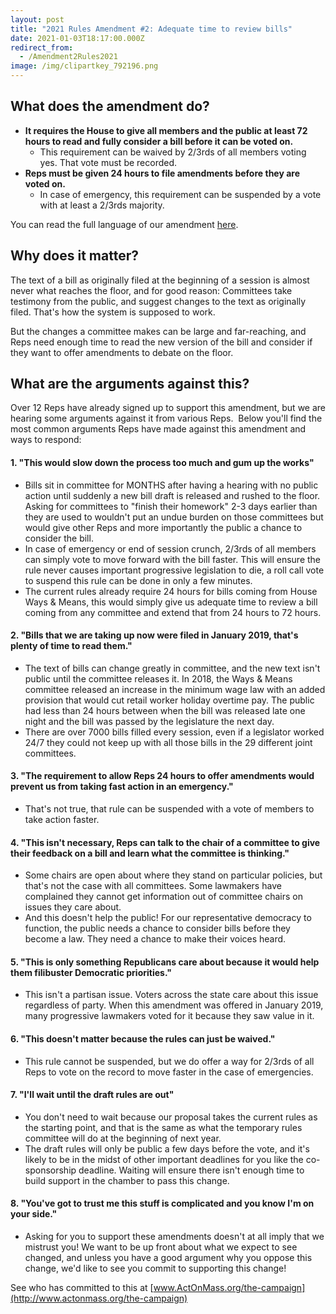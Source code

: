 ```yaml
---
layout: post
title: "2021 Rules Amendment #2: Adequate time to review bills"
date: 2021-01-03T18:17:00.000Z
redirect_from:
  - /Amendment2Rules2021
image: /img/clipartkey_792196.png
---
```

## What does the amendment do?

* **It requires the House to give all members and the public at least 72 hours to read and fully consider a bill before it can be voted on.**
    * This requirement can be waived by 2/3rds of all members voting yes. That vote must be recorded.
* **Reps must be given 24 hours to file amendments before they are voted on.**
    * In case of emergency, this requirement can be suspended by a vote with at least a 2/3rds majority.

You can read the full language of our amendment [here](http://www.actonmass.org/assets/RulesAmendment2.pdf).

## Why does it matter?

The text of a bill as originally filed at the beginning of a session is almost never what reaches the floor, and for good reason: Committees take testimony from the public, and suggest changes to the text as originally filed. That's how the system is supposed to work.

But the changes a committee makes can be large and far-reaching, and Reps need enough time to read the new version of the bill and consider if they want to offer amendments to debate on the floor.

## What are the arguments against this?

Over 12 Reps have already signed up to support this amendment, but we are hearing some arguments against it from various Reps.  Below you'll find the most common arguments Reps have made against this amendment and ways to respond:

#### 1. "This would slow down the process too much and gum up the works"

* Bills sit in committee for MONTHS after having a hearing with no public action until suddenly a new bill draft is released and rushed to the floor. Asking for committees to "finish their homework" 2-3 days earlier than they are used to wouldn't put an undue burden on those committees but would give other Reps and more importantly the public a chance to consider the bill.
* In case of emergency or end of session crunch, 2/3rds of all members can simply vote to move forward with the bill faster. This will ensure the rule never causes important progressive legislation to die, a roll call vote to suspend this rule can be done in only a few minutes.
* The current rules already require 24 hours for bills coming from House Ways & Means, this would simply give us adequate time to review a bill coming from any committee and extend that from 24 hours to 72 hours.

#### 2. "Bills that we are taking up now were filed in January 2019, that's plenty of time to read them."

* The text of bills can change greatly in committee, and the new text isn't public until the committee releases it. In 2018, the Ways & Means committee released an increase in the minimum wage law with an added provision that would cut retail worker holiday overtime pay. The public had less than 24 hours between when the bill was released late one night and the bill was passed by the legislature the next day.
* There are over 7000 bills filled every session, even if a legislator worked 24/7 they could not keep up with all those bills in the 29 different joint committees.

#### 3. "The requirement to allow Reps 24 hours to offer amendments would prevent us from taking fast action in an emergency."

* That's not true, that rule can be suspended with a vote of members to take action faster.

#### 4. "This isn't necessary, Reps can talk to the chair of a committee to give their feedback on a bill and learn what the committee is thinking."

* Some chairs are open about where they stand on particular policies, but that's not the case with all committees. Some lawmakers have complained they cannot get information out of committee chairs on issues they care about.
* And this doesn't help the public! For our representative democracy to function, the public needs a chance to consider bills before they become a law. They need a chance to make their voices heard.

#### 5. "This is only something Republicans care about because it would help them filibuster Democratic priorities."

* This isn't a partisan issue. Voters across the state care about this issue regardless of party. When this amendment was offered in January 2019, many progressive lawmakers voted for it because they saw value in it.

#### 6. "This doesn't matter because the rules can just be waived."

* This rule cannot be suspended, but we do offer a way for 2/3rds of all Reps to vote on the record to move faster in the case of emergencies.

#### 7. "I'll wait until the draft rules are out"

* You don't need to wait because our proposal takes the current rules as the starting point, and that is the same as what the temporary rules committee will do at the beginning of next year.
* The draft rules will only be public a few days before the vote, and it's likely to be in the midst of other important deadlines for you like the co-sponsorship deadline. Waiting will ensure there isn't enough time to build support in the chamber to pass this change.

#### 8. "You've got to trust me this stuff is complicated and you know I'm on your side."

* Asking for you to support these amendments doesn't at all imply that we mistrust you! We want to be up front about what we expect to see changed, and unless you have a good argument why you oppose this change, we'd like to see you commit to supporting this change!

See who has committed to this at [www.ActOnMass.org/the-campaign](http://www.actonmass.org/the-campaign)